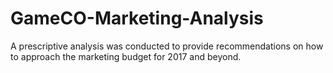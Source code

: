 # GameCO-Marketing-Analysis
A prescriptive analysis was conducted to provide recommendations on how to approach the marketing budget for 2017 and beyond.
